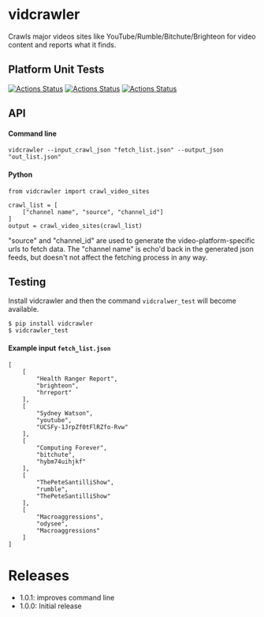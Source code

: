 # vidcrawler

Crawls major videos sites like YouTube/Rumble/Bitchute/Brighteon for video content and reports what it finds.

## Platform Unit Tests

[![Actions Status](https://github.com/zackees/vidcrawler/workflows/MacOS_Tests/badge.svg)](https://github.com/zackees/vidcrawler/actions/workflows/test_macos.yml)
[![Actions Status](https://github.com/zackees/vidcrawler/workflows/Win_Tests/badge.svg)](https://github.com/zackees/vidcrawler/actions/workflows/test_win.yml)
[![Actions Status](https://github.com/zackees/vidcrawler/workflows/Ubuntu_Tests/badge.svg)](https://github.com/zackees/vidcrawler/actions/workflows/test_ubuntu.yml)

## API

#### Command line

`vidcrawler --input_crawl_json "fetch_list.json" --output_json "out_list.json"`

#### Python

```
from vidcrawler import crawl_video_sites

crawl_list = [
    ["channel name", "source", "channel_id"]
]
output = crawl_video_sites(crawl_list)

```

"source" and "channel_id" are used to generate the video-platform-specific urls to fetch data. The "channel name"
is echo'd back in the generated json feeds, but doesn't not affect the fetching process in any way.

## Testing

Install vidcrawler and then the command `vidcralwer_test` will become available.

```
$ pip install vidcrawler
$ vidcrawler_test
```


#### Example input `fetch_list.json`

```
[
    [
        "Health Ranger Report",
        "brighteon",
        "hrreport"
    ],
    [
        "Sydney Watson",
        "youtube",
        "UCSFy-1JrpZf0tFlRZfo-Rvw"
    ],
    [
        "Computing Forever",
        "bitchute",
        "hybm74uihjkf"
    ],
    [
        "ThePeteSantilliShow",
        "rumble",
        "ThePeteSantilliShow"
    ],
    [
        "Macroaggressions",
        "odysee",
        "Macroaggressions"
    ]
]
```

# Releases

  * 1.0.1: improves command line
  * 1.0.0: Initial release